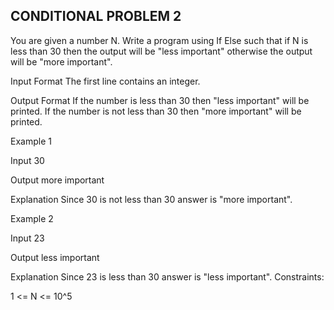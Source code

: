 ## CONDITIONAL PROBLEM 2

You are given a number N. Write a program using If Else such that if N is less than 30 then the output will be "less important" otherwise the output will be "more important".

Input Format
The first line contains an integer.

Output Format
If the number is less than 30 then "less important" will be printed. If the number is not less than 30 then "more important" will be printed.

Example 1

Input
30

Output
more important

Explanation
Since 30 is not less than 30 answer is "more important".

Example 2

Input
23

Output
less important

Explanation
Since 23 is less than 30 answer is "less important".
Constraints:

1 <= N <= 10^5
